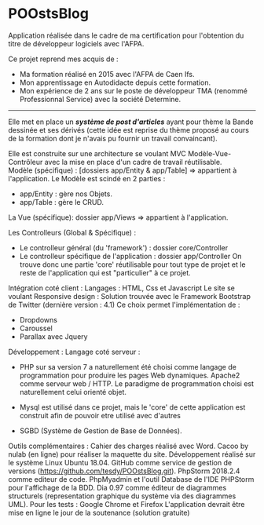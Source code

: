 # POOstsBlog

Application réalisée dans le cadre de ma certification pour l'obtention du titre de développeur logiciels avec l'AFPA. 

Ce projet reprend mes acquis de :<br> 
- Ma formation réalisé en 2015 avec l'AFPA de Caen Ifs.<br>
- Mon apprentissage en Autodidacte depuis cette formation.<br>
- Mon expérience de 2 ans sur le poste de développeur TMA (renommé Professionnal Service) avec la société Determine. 
<hr>
Elle met en place un <strong><em>système de post d'articles</em></strong> ayant pour thème la Bande dessinée et ses dérivés (cette idée est
reprise du thème proposé au cours de la formation dont je n'avais pu fournir un travail convaincant).<br>

Elle est construite sur une architecture se voulant MVC Modèle-Vue-Contrôleur avec la mise en place d'un cadre de travail 
réutilisable.<br>
Modèle (spécifique) : [dossiers app/Entity & app/Table] => appartient à l'application.
Le Modèle est scindé en 2 parties : 
- app/Entity : gère nos Objets.
- app/Table : gère le CRUD.

La Vue (spécifique): dossier app/Views => appartient à l'application.

Les Controlleurs (Global & Spécifique) : 
- Le controlleur général (du 'framework') : dossier core/Controller
- Le controlleur spécifique de l'application : dossier app/Controller
On trouve donc une partie 'core' réutilisable pour tout type de projet et le reste de l'application qui est "particulier" 
à ce projet.

Intégration coté client : 
Langages : HTML, Css et Javascript
Le site se voulant Responsive design : 
Solution trouvée avec le Framework Bootstrap de Twitter (dernière version : 4.1) 
Ce choix permet l'implémentation de : 
- Dropdowns 
- Caroussel 
- Parallax 
avec Jquery 

Développement : 
Langage coté serveur : 
- PHP sur sa version 7 a naturellement été choisi comme langage de programmation pour produire les pages Web dynamiques.
Apache2 comme serveur web / HTTP. Le paradigme de programmation choisi est naturellement celui orienté objet.

- Mysql est utilisé dans ce projet, mais le 'core' de cette application est construit afin de pouvoir etre utilisé avec d'autres 

- SGBD (Système de Gestion de Base de Données).

Outils complémentaires : 
Cahier des charges réalisé avec Word.
Cacoo by nulab (en ligne) pour réaliser la maquette du site.
Développement réalisé sur le système Linux Ubuntu 18.04.
GitHub comme service de gestion de versions (https://github.com/tesdy/POOstsBlog.git). 
PhpStorm 2018.2.4 comme editeur de code.
PhpMyadmin et l'outil Database de l'IDE PHPStorm pour l'affichage de la BDD.
Dia 0.97 comme éditeur de diagrammes structurels (representation graphique du système via des diagrammes UML).
Pour les tests : Google Chrome et Firefox 
L'application devrait être mise en ligne le jour de la soutenance (solution gratuite)






